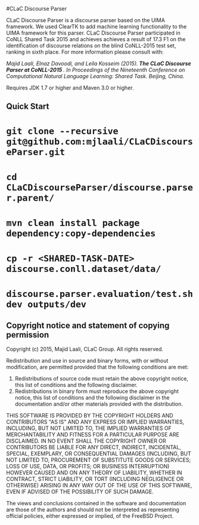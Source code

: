 #CLaC Discourse Parser


CLaC Discourse Parser is a discourse parser based on the UIMA framework. 
We used ClearTK to add machine learning functionality to the UIMA framework for this parser. 
CLaC Discourse Parser participated in CoNLL Shared Task 2015 and achieves achieves 
a result of 17.3 F1 on the identification of discourse relations on the blind CoNLL-2015 test set, 
ranking in sixth place. For more information please consult with:

<cite> Majid Laali, Elnaz Davoodi, and Leila Kosseim (2015).<b> The CLaC Discourse Parser at CoNLL-2015 </b>. In Proceedings of the Nineteenth Conference on Computational Natural Language Learning: Shared Task. Beijing, China.</cite>

Requires JDK 1.7 or higher and Maven 3.0 or higher.

## Quick Start

# `git clone --recursive git@github.com:mjlaali/CLaCDiscourseParser.git`
# `cd CLaCDiscourseParser/discourse.parser.parent/`
# `mvn clean install package dependency:copy-dependencies`
# `cp -r <SHARED-TASK-DATE> discourse.conll.dataset/data/`
# `discourse.parser.evaluation/test.sh dev outputs/dev`


## Copyright notice and statement of copying permission

Copyright (c) 2015, Majid Laali, CLaC Group.
All rights reserved.

Redistribution and use in source and binary forms, with or without
modification, are permitted provided that the following conditions are met:

1. Redistributions of source code must retain the above copyright notice, this
   list of conditions and the following disclaimer.
2. Redistributions in binary form must reproduce the above copyright notice,
   this list of conditions and the following disclaimer in the documentation
   and/or other materials provided with the distribution.

THIS SOFTWARE IS PROVIDED BY THE COPYRIGHT HOLDERS AND CONTRIBUTORS "AS IS" AND
ANY EXPRESS OR IMPLIED WARRANTIES, INCLUDING, BUT NOT LIMITED TO, THE IMPLIED
WARRANTIES OF MERCHANTABILITY AND FITNESS FOR A PARTICULAR PURPOSE ARE
DISCLAIMED. IN NO EVENT SHALL THE COPYRIGHT OWNER OR CONTRIBUTORS BE LIABLE FOR
ANY DIRECT, INDIRECT, INCIDENTAL, SPECIAL, EXEMPLARY, OR CONSEQUENTIAL DAMAGES
(INCLUDING, BUT NOT LIMITED TO, PROCUREMENT OF SUBSTITUTE GOODS OR SERVICES;
LOSS OF USE, DATA, OR PROFITS; OR BUSINESS INTERRUPTION) HOWEVER CAUSED AND
ON ANY THEORY OF LIABILITY, WHETHER IN CONTRACT, STRICT LIABILITY, OR TORT
(INCLUDING NEGLIGENCE OR OTHERWISE) ARISING IN ANY WAY OUT OF THE USE OF THIS
SOFTWARE, EVEN IF ADVISED OF THE POSSIBILITY OF SUCH DAMAGE.

The views and conclusions contained in the software and documentation are those
of the authors and should not be interpreted as representing official policies,
either expressed or implied, of the FreeBSD Project.                                                           

